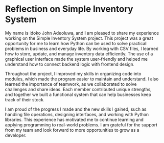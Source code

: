# Reflection on Simple Inventory System

My name is Idoko John Adeoluwa, and I am pleased to share my experience working on the Simple Inventory System project. This project was a great opportunity for me to learn how Python can be used to solve practical problems in business and everyday life. By working with CSV files, I learned how to store, update, and manage inventory data efficiently. The use of a graphical user interface made the system user-friendly and helped me understand how to connect backend logic with frontend design.

Throughout the project, I improved my skills in organizing code into modules, which made the program easier to maintain and understand. I also learned the importance of teamwork, as we collaborated to solve challenges and share ideas. Each member contributed unique strengths, and together we built a functional system that can help businesses keep track of their stock.

I am proud of the progress I made and the new skills I gained, such as handling file operations, designing interfaces, and working with Python libraries. This experience has motivated me to continue learning and applying programming to real-world problems. I am grateful for the support from my team and look forward to more opportunities to grow as a developer.
